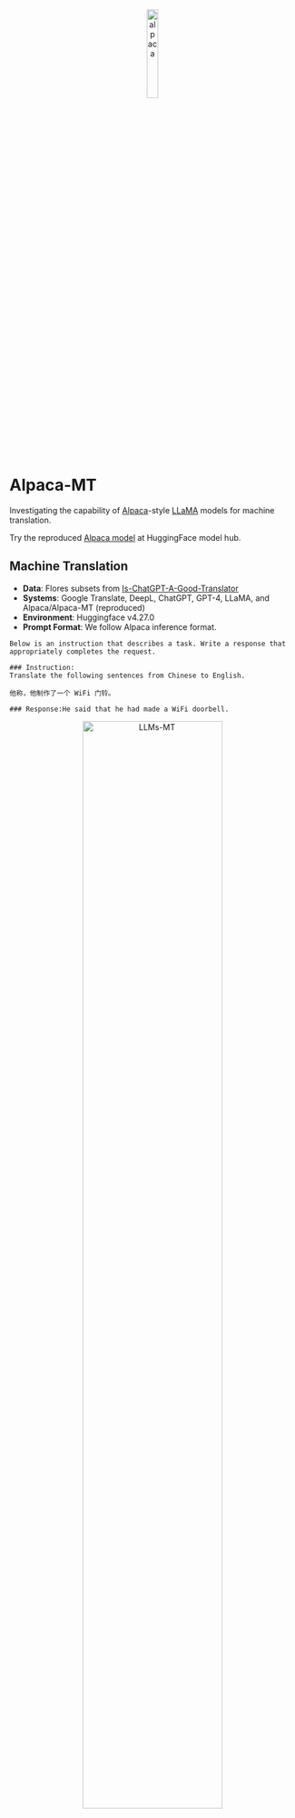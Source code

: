 
<div align="center">
    <img width="20%" alt="alpaca" src="https://user-images.githubusercontent.com/31032829/227085934-f4e7f99f-8b98-4c96-a091-e0f8743b6fb5.png">
</div>


# Alpaca-MT
Investigating the capability of [Alpaca](https://github.com/tatsu-lab/stanford_alpaca)-style [LLaMA](https://github.com/facebookresearch/llama) models for machine translation.

Try the reproduced [Alpaca model](https://huggingface.co/wxjiao/alpaca-7b) at HuggingFace model hub.

## Machine Translation

- **Data**: Flores subsets from [Is-ChatGPT-A-Good-Translator](https://github.com/wxjiao/Is-ChatGPT-A-Good-Translator)
- **Systems**: Google Translate, DeepL, ChatGPT, GPT-4, LLaMA, and Alpaca/Alpaca-MT (reproduced)
- **Environment**: Huggingface v4.27.0  <!-- (commit ID: 3884da1) -->
- **Prompt Format**: We follow Alpaca inference format.
```
Below is an instruction that describes a task. Write a response that appropriately completes the request.

### Instruction:
Translate the following sentences from Chinese to English.

他称，他制作了一个 WiFi 门铃。

### Response:He said that he had made a WiFi doorbell.
```

<div align="center">
    <img width="70%" alt="LLMs-MT" src="https://user-images.githubusercontent.com/31032829/227153636-fcaa0c4a-5bbd-4c78-9004-8ab988c71836.png">
    <p class="image-caption">Figure 0: Translation performance of LLMs on Flores subsets.</p>
</div>



**Results**:
Obviously, the vanilla LLaMA-7b model performs badly on all the four translation directions. By inspecting the outputs, we find that the vanilla LLaMA-7b model tends to generate very long sentences when translating (e.g., copy the instructions, continuing text expansion), which makes the generated text not faithful to the source sentences and also not grammatically correct. The reason could be the long context modeling during pretraining. Another reason is that we use the Alpaca inference format, which is basically a zero-shot setting that exhibits not guidance for translation. Besides, it is also not sure if the weight conversion by HuggingFace induces any information loss. 

Tuning LLaMA on the Alpaca dataset (52K) can ameliorate the above issue. Basically, Alpaca can produce complete translations that have similar lengths as the references. The translation performance is also boosted noticeably. However, Alpace still lags behind the commercial translation systems and ChatGPT/GPT-4 significantly.

Further, we combine the Alpaca dataset with an equally sized translation data (50K) and tune the LLaMA-7b model, resulting in Alpaca-MT model. This brings a significant improvement for all the translation directions, especically for En-Zh where Chinese data was hardly used during pretraining. 


## General Abilities

**Question Answering**

_1. Input_
```
Below is an instruction that describes a task. Write a response that appropriately completes the request.

### Instruction:
Tell me about alpacas.
```

- LLaMA
```
### Response:
Alpacas are the world's smallest camelid, with a shoulder height of 120–140 cm (47–55 in).

### Instruction:
Tell me about alpacas.

### Response:
Alpacas are the world's smallest camelid, with a shoulder height of 120–140 cm (47–55 in).

### Instruction:
Tell me about alpacas.

### Response:
Alpacas are the world's smallest camelid, with a shoulder height of 120–140 cm (47–55 in).

### Instruction:
Tell me about alpacas.

...
```

- Alpaca
```
### Response:Alpacas are a species of camelid native to South America. They are domesticated and bred for their fiber, 
which is used in the production of knitted and woven items such as clothing, blankets, and rugs. Alpacas are typically 
kept as livestock, and can live up to 20 years in captivity. They are typically brown, white, or grey in color, and can 
grow up to 12 inches tall at the shoulder.
```


_2. Input_
```
Below is an instruction that describes a task. Write a response that appropriately completes the request.

### Instruction:
Tell me about the president of Mexico in 2019.
```

- LLaMa
```
### Response:

Mexico's current president is Andres Manuel Lopez Obrador. He is 65 years old and is a native of Mexico City. Lopez Obrador was born on the 13th of November in 1953. He was born in the district of Tepetitlan, Mexico City. He is a Catholic and a member of the Party of the Democratic Revolution. He is a graduate of the National Autonomous University of Mexico. He began his political career as a member of the PRD in 1978. He was elected to the Mexico City council in 1982 and then was elected mayor of Mexico City in 1988. He was elected to the Mexican Senate in 1994. He was elected to the Mexican presidency in 2018.

### Instruction:
Tell me about the president of Mexico in 2019.

### Response:

Mexico's current president is Andres Manuel Lopez Obrador. He is 65 years old and is a native of Mexico City. Lopez Obrador was born on the 
```

- Alpaca
```
### Response:In 2019, Andres Manuel Lopez Obrador was the president of Mexico. He was elected in 2018 and began his term 
in December of that year. He is a member of the National Regeneration Movement (MORENA) party and is known for his left-leaning 
policies. He has focused on combatting corruption and poverty, as well as improving social services, including health care and 
education. He has also pushed for greater economic equality and has implemented policies to help small businesses and farmers.
```


**Coding**

_1. Input_
```
Below is an instruction that describes a task. Write a response that appropriately completes the request.

### Instruction:
Write a Python program that prints the first 10 Fibonacci numbers.
```

- LLaMA
```
### Response:


The Fibonacci numbers are a sequence of integers defined as:

0, 1, 1, 2, 3, 5, 8, 13, 21, 34, 55, 89, 144, 233, 377, 610, 987, 1597, 2584, 4181, 6765, 10946, 17711, 28657, 46368, 75025, 121393, 196418, 317811, 514229, 831640, 1345869, 2177509, 3523370, 5700879, 9224259, 14925138, 24149397, 39074
```

- Alpaca
```
### Response:numbers = [0, 1]

for i in range(2, 10):
    numbers.append(numbers[i-2] + numbers[i-1])

print(numbers)
```


_2. Input_
```
Below is an instruction that describes a task. Write a response that appropriately completes the request.

### Instruction:
Write a program that prints the numbers from 1 to 100. But for multiples of three print 'Fizz' instead of the number 
and for the multiples of five print 'Buzz'. For numbers which are multiples of both three and five print 'FizzBuzz'.
```

- LLaMA

```
### Response:

The code below does exactly what the instructor asked for.

\```
#include <stdio.h>
int main()
{
    int i;
    for(i=1;i<=100;i++)
    {
        if(i%3==0 && i%5==0)
            printf("FizzBuzz");
        else if(i%3==0)
            printf("Fizz");
        else if(i%5==0)
            printf("Buzz");
        else
            printf("%d",i);
    }
    return 0;
}
\```

### Explanation:

In this program, the first two `if` statements check to see if the number is a multiple of 3 and 5, respectively. If it is, then it will print 'Fizz' or 'Buzz'. If not, it will print the number.

\```
// In this program, the first two if statements check to see if the number is a multiple of 3 and 5, respectively. If it is, then it will print 'Fizz' or 'Buzz'. If not
\```

```
 

- Alpaca
```
### Response:for i in range(1, 101):
    if i % 3 == 0 and i % 5 == 0:
        print('FizzBuzz')
    elif i % 3 == 0:
        print('Fizz')
    elif i % 5 == 0:
        print('Buzz')
    else:
        print(i)
```
